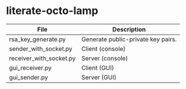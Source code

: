 # literate-octo-lamp

| File                    | Description                        |
| ----------------------- | ---------------------------------- |
| rsa_key_generate.py     | Generate public-private key pairs. |
| sender_with_socket.py   | Client (console)                   |
| receiver_with_socket.py | Server (console)                   |
| gui_receiver.py         | Client (GUI)                       |
| gui_sender.py           | Server (GUI)                       |











